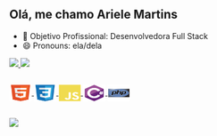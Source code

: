 ## Olá, me chamo Ariele Martins

- 🌱 Objetivo Profissional: Desenvolvedora Full Stack
- 😄 Pronouns: ela/dela

<div>
  <a href="https://github.com/ArieleMartins">
  <img height="150em" width:"50%" src="https://github-readme-status.vercel.app/api?username=ArieleMartins&show_icons=true&theme=omni&include_all_commits=true&count_private=true"/>
  <img height="150em" width:"42%" src="https://github-readme-status.vercel.app/api/top-langs/?username=ArieleMartins&layout=compact&langs_counts=16&theme=omni"/>
</div>

##

<div>
<img align="center" alt="ari-html5" height='30' width='40' src="https://raw.githubusercontent.com/devicons/devicon/master/icons/html5/html5-original.svg">
  <img align="center" alt="ari-css3" height='30' width='40' src="https://raw.githubusercontent.com/devicons/devicon/master/icons/css3/css3-original.svg">
  <img align="center" alt="ari-js" height='30' width='40' src="https://raw.githubusercontent.com/devicons/devicon/master/icons/javascript/javascript-plain.svg">
  <img align="center" alt="ari-csharp" height='30' width='40' src="https://raw.githubusercontent.com/devicons/devicon/master/icons/csharp/csharp-original.svg">
  <img align="center" alt="ari-php" height='30' width='40' src="https://raw.githubusercontent.com/devicons/devicon/master/icons/php/php-original.svg">
</div>

##

<div>
<a target="_blank" href="https://www.linkedin.com/in/ariele-martins-b427541bb/" ><img src="https://img.shields.io/badge/LinkedIn-0077B5?style=for-the-badge&logo=linkedin&logoColor=white" target="_blank"/></a>
</div>
